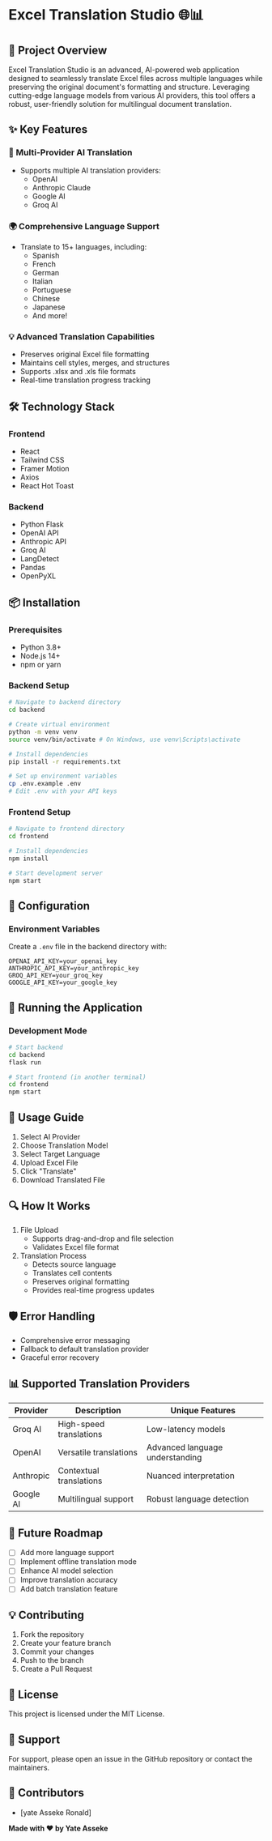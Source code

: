 # Excel Translation Studio 🌐📊

## 🚀 Project Overview

Excel Translation Studio is an advanced, AI-powered web application designed to seamlessly translate Excel files across multiple languages while preserving the original document's formatting and structure. Leveraging cutting-edge language models from various AI providers, this tool offers a robust, user-friendly solution for multilingual document translation.

## ✨ Key Features

### 🤖 Multi-Provider AI Translation

- Supports multiple AI translation providers:
  - OpenAI
  - Anthropic Claude
  - Google AI
  - Groq AI

### 🌍 Comprehensive Language Support

- Translate to 15+ languages, including:
  - Spanish
  - French
  - German
  - Italian
  - Portuguese
  - Chinese
  - Japanese
  - And more!

### 💡 Advanced Translation Capabilities

- Preserves original Excel file formatting
- Maintains cell styles, merges, and structures
- Supports .xlsx and .xls file formats
- Real-time translation progress tracking

## 🛠 Technology Stack

### Frontend

- React
- Tailwind CSS
- Framer Motion
- Axios
- React Hot Toast

### Backend

- Python Flask
- OpenAI API
- Anthropic API
- Groq AI
- LangDetect
- Pandas
- OpenPyXL

## 📦 Installation

### Prerequisites

- Python 3.8+
- Node.js 14+
- npm or yarn

### Backend Setup

```bash
# Navigate to backend directory
cd backend

# Create virtual environment
python -m venv venv
source venv/bin/activate # On Windows, use venv\Scripts\activate

# Install dependencies
pip install -r requirements.txt

# Set up environment variables
cp .env.example .env
# Edit .env with your API keys
```

### Frontend Setup

```bash
# Navigate to frontend directory
cd frontend

# Install dependencies
npm install

# Start development server
npm start
```

## 🔐 Configuration

### Environment Variables

Create a `.env` file in the backend directory with:

```
OPENAI_API_KEY=your_openai_key
ANTHROPIC_API_KEY=your_anthropic_key
GROQ_API_KEY=your_groq_key
GOOGLE_API_KEY=your_google_key
```

## 🚀 Running the Application

### Development Mode

```bash
# Start backend
cd backend
flask run

# Start frontend (in another terminal)
cd frontend
npm start
```

## 🌟 Usage Guide

1. Select AI Provider
2. Choose Translation Model
3. Select Target Language
4. Upload Excel File
5. Click "Translate"
6. Download Translated File

## 🔍 How It Works

1. File Upload
   - Supports drag-and-drop and file selection
   - Validates Excel file format
2. Translation Process
   - Detects source language
   - Translates cell contents
   - Preserves original formatting
   - Provides real-time progress updates

## 🛡 Error Handling

- Comprehensive error messaging
- Fallback to default translation provider
- Graceful error recovery

## 📊 Supported Translation Providers

| Provider  | Description             | Unique Features                 |
| --------- | ----------------------- | ------------------------------- |
| Groq AI   | High-speed translations | Low-latency models              |
| OpenAI    | Versatile translations  | Advanced language understanding |
| Anthropic | Contextual translations | Nuanced interpretation          |
| Google AI | Multilingual support    | Robust language detection       |

## 🔮 Future Roadmap

- [ ] Add more language support
- [ ] Implement offline translation mode
- [ ] Enhance AI model selection
- [ ] Improve translation accuracy
- [ ] Add batch translation feature

## 💡 Contributing

1. Fork the repository
2. Create your feature branch
3. Commit your changes
4. Push to the branch
5. Create a Pull Request

## 📄 License

This project is licensed under the MIT License.

## 🤝 Support

For support, please open an issue in the GitHub repository or contact the maintainers.

## 👥 Contributors

- [yate Asseke Ronald]

**Made with ❤️ by Yate Asseke**
